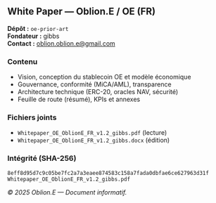 ## White Paper — Oblion.E / OE (FR)

**Dépôt :** `oe-prior-art`  
**Fondateur :** gibbs  
**Contact :** oblion.oblion.e@gmail.com

### Contenu
- Vision, conception du stablecoin OE et modèle économique
- Gouvernance, conformité (MiCA/AML), transparence
- Architecture technique (ERC-20, oracles NAV, sécurité)
- Feuille de route (résumé), KPIs et annexes

### Fichiers joints
- `Whitepaper_OE_OblionE_FR_v1.2_gibbs.pdf` (lecture)
- `Whitepaper_OE_OblionE_FR_v1.2_gibbs.docx` (édition)

### Intégrité (SHA-256)
```
8eff8d95d7c9c05be7fc2a7a3eaee874583c158a7fada0dbfae6ce627963d31f  Whitepaper_OE_OblionE_FR_v1.2_gibbs.pdf
```

*© 2025 Oblion.E — Document informatif.*
